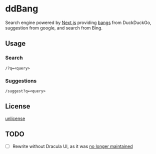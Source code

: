# ddBang

Search engine powered by [Next.js](https://nextjs.org/) providing [bangs](https://duckduckgo.com/bangs) from DuckDuckGo, suggestion from google, and search from Bing.

## Usage

### Search

```
/?q=<query>
```

### Suggestions

```
/suggest?q=<query>
```

## License

[unlicense](/LICENSE)

## TODO 

- [ ] Rewrite without Dracula UI, as it was [no longer maintained](https://draculatheme.com/blog/sunsetting-dracula-ui)